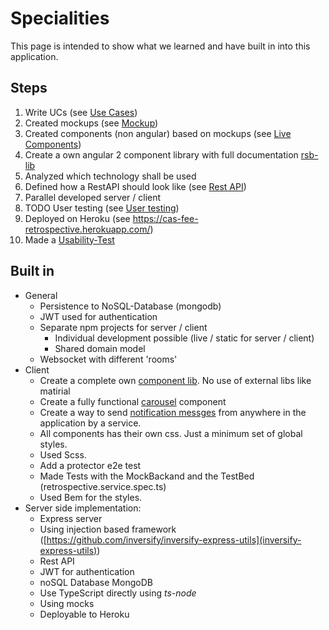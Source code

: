 # Specialities

This page is intended to show what we learned and have built in into this application.

## Steps
1. Write UCs (see [Use Cases](UseCases.md))
1. Created mockups (see [Mockup](mockup/page/index.html))
1. Created components (non angular) based on mockups (see [Live Components](mockup/live/index.html))
1. Create a own angular 2 component library with full documentation [rsb-lib](../client/src/app/shared)
1. Analyzed which technology shall be used
1. Defined how a RestAPI should look like (see [Rest API](RestAPI.md))
1. Parallel developed server / client
1. TODO User testing (see [User testing](UserTesting.md))
1. Deployed on Heroku (see https://cas-fee-retrospective.herokuapp.com/)
1. Made a [Usability-Test](Usability-Test-Findings.md)

## Built in
- General
  - Persistence to NoSQL-Database (mongodb)
  - JWT used for authentication
  - Separate npm projects for server / client
    - Individual development possible (live / static for server / client)
    - Shared domain model
  - Websocket with different 'rooms'
- Client
  - Create a complete own [component lib](../client/src/app/shared). No use of external libs like matirial
  - Create a fully functional [carousel](../client/src/app/shared/carousel) component
  - Create a way to send [notification messges](../client/src/app/shared/notifier) from anywhere in the application by a service.
  - All components has their own css. Just a minimum set of global styles.
  - Used Scss.
  - Add a protector e2e test
  - Made Tests with the MockBackand and the TestBed (retrospective.service.spec.ts)
  - Used Bem for the styles.
- Server side implementation:
  - Express server
  - Using injection based framework ([https://github.com/inversify/inversify-express-utils](inversify-express-utils))
  - Rest API
  - JWT for authentication
  - noSQL Database MongoDB
  - Use TypeScript directly using *ts-node*
  - Using mocks
  - Deployable to Heroku

  
